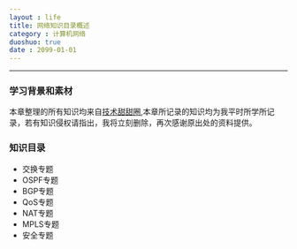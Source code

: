 ```yaml
---
layout : life
title: 网络知识目录概述
category : 计算机网络
duoshuo: true
date : 2099-01-01
---
```


<!-- more -->

******

### 学习背景和素材

本章整理的所有知识均来自[技术甜甜圈](http://www.h3c.com.cn/MiniSite/Technology_Circle/Net_Reptile/The_One/),本章所记录的知识均为我平时所学所记录，若有知识侵权请指出，我将立刻删除，再次感谢原出处的资料提供。

### 知识目录

>
* 交换专题
* OSPF专题
* BGP专题
* QoS专题
* NAT专题
* MPLS专题
* 安全专题

